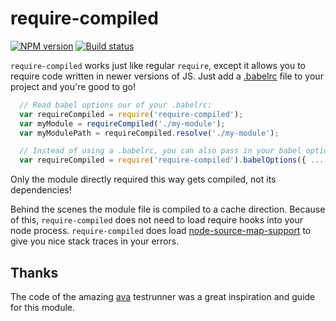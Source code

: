 # require-compiled
[![NPM version](http://img.shields.io/npm/v/require-compiled.svg?style=flat-square)](https://www.npmjs.com/package/require-compiled)
[![Build status](http://img.shields.io/travis/jwoudenberg/require-compiled/master.svg?style=flat-square)](https://travis-ci.org/jwoudenberg/require-compiled)

`require-compiled` works just like regular `require`, except it allows you to require code written in newer versions of JS.
Just add a [.babelrc](https://babeljs.io/docs/usage/babelrc/) file to your project and you're good to go!

```js
  // Read babel options our of your .babelrc:
  var requireCompiled = require('require-compiled');
  var myModule = requireCompiled('./my-module');
  var myModulePath = requireCompiled.resolve('./my-module');

  // Instead of using a .babelrc, you can also pass in your babel options explicitly:
  var requireCompiled = require('require-compiled').babelOptions({ ... });
```

Only the module directly required this way gets compiled, not its dependencies!

Behind the scenes the module file is compiled to a cache direction.
Because of this, `require-compiled` does not need to load require hooks into your node process.
`require-compiled` does load [node-source-map-support](https://github.com/evanw/node-source-map-support) to give you nice stack traces in your errors.

## Thanks
The code of the amazing [ava](https://github.com/sindresorhus/ava) testrunner was a great inspiration and guide for this module.
